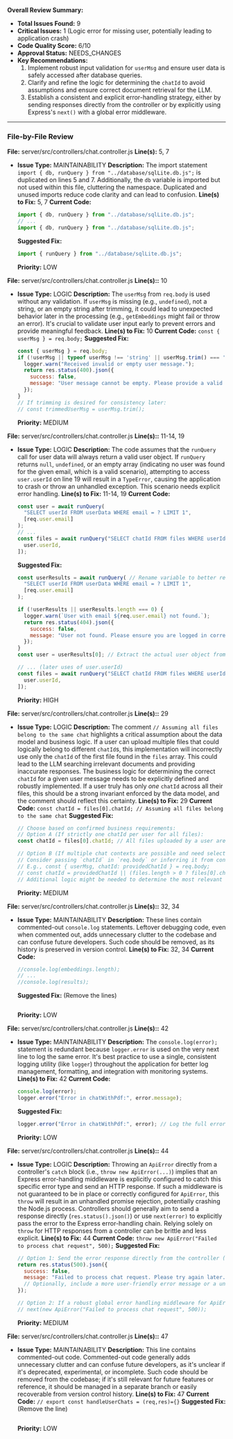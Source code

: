 **Overall Review Summary:**
-   **Total Issues Found:** 9
-   **Critical Issues:** 1 (Logic error for missing user, potentially leading to application crash)
-   **Code Quality Score:** 6/10
-   **Approval Status:** NEEDS_CHANGES
-   **Key Recommendations:**
    1.  Implement robust input validation for `userMsg` and ensure user data is safely accessed after database queries.
    2.  Clarify and refine the logic for determining the `chatId` to avoid assumptions and ensure correct document retrieval for the LLM.
    3.  Establish a consistent and explicit error-handling strategy, either by sending responses directly from the controller or by explicitly using Express's `next()` with a global error middleware.

---

### File-by-File Review

**File:** server/src/controllers/chat.controller.js
**Line(s):** 5, 7
-   **Issue Type:** MAINTAINABILITY
    **Description:** The import statement `import { db, runQuery } from "../database/sqlLite.db.js";` is duplicated on lines 5 and 7. Additionally, the `db` variable is imported but not used within this file, cluttering the namespace. Duplicated and unused imports reduce code clarity and can lead to confusion.
    **Line(s) to Fix:** 5, 7
    **Current Code:**
    ```javascript
    import { db, runQuery } from "../database/sqlLite.db.js";
    // ...
    import { db, runQuery } from "../database/sqlLite.db.js";
    ```
    **Suggested Fix:**
    ```javascript
    import { runQuery } from "../database/sqlLite.db.js";
    ```
    **Priority:** LOW

**File:** server/src/controllers/chat.controller.js
**Line(s)::** 10
-   **Issue Type:** LOGIC
    **Description:** The `userMsg` from `req.body` is used without any validation. If `userMsg` is missing (e.g., `undefined`), not a string, or an empty string after trimming, it could lead to unexpected behavior later in the processing (e.g., `getEmbeddings` might fail or throw an error). It's crucial to validate user input early to prevent errors and provide meaningful feedback.
    **Line(s) to Fix:** 10
    **Current Code:** `const { userMsg } = req.body;`
    **Suggested Fix:**
    ```javascript
    const { userMsg } = req.body;
    if (!userMsg || typeof userMsg !== 'string' || userMsg.trim() === '') {
      logger.warn("Received invalid or empty user message.");
      return res.status(400).json({
        success: false,
        message: "User message cannot be empty. Please provide a valid message.",
      });
    }
    // If trimming is desired for consistency later:
    // const trimmedUserMsg = userMsg.trim();
    ```
    **Priority:** MEDIUM

**File:** server/src/controllers/chat.controller.js
**Line(s)::** 11-14, 19
-   **Issue Type:** LOGIC
    **Description:** The code assumes that the `runQuery` call for user data will always return a valid user object. If `runQuery` returns `null`, `undefined`, or an empty array (indicating no user was found for the given email, which is a valid scenario), attempting to access `user.userId` on line 19 will result in a `TypeError`, causing the application to crash or throw an unhandled exception. This scenario needs explicit error handling.
    **Line(s) to Fix:** 11-14, 19
    **Current Code:**
    ```javascript
    const user = await runQuery(
      "SELECT userId FROM userData WHERE email = ? LIMIT 1",
      [req.user.email]
    );
    // ...
    const files = await runQuery("SELECT chatId FROM files WHERE userId = ?", [
      user.userId,
    ]);
    ```
    **Suggested Fix:**
    ```javascript
    const userResults = await runQuery( // Rename variable to better reflect it's an array of results
      "SELECT userId FROM userData WHERE email = ? LIMIT 1",
      [req.user.email]
    );

    if (!userResults || userResults.length === 0) {
      logger.warn(`User with email ${req.user.email} not found.`);
      return res.status(404).json({
        success: false,
        message: "User not found. Please ensure you are logged in correctly.",
      });
    }
    const user = userResults[0]; // Extract the actual user object from the results array

    // ... (later uses of user.userId)
    const files = await runQuery("SELECT chatId FROM files WHERE userId = ?", [
      user.userId,
    ]);
    ```
    **Priority:** HIGH

**File:** server/src/controllers/chat.controller.js
**Line(s)::** 29
-   **Issue Type:** LOGIC
    **Description:** The comment `// Assuming all files belong to the same chat` highlights a critical assumption about the data model and business logic. If a user can upload multiple files that could logically belong to different `chatId`s, this implementation will incorrectly use only the `chatId` of the first file found in the `files` array. This could lead to the LLM searching irrelevant documents and providing inaccurate responses. The business logic for determining the correct `chatId` for a given user message needs to be explicitly defined and robustly implemented. If a user truly has only *one* `chatId` across all their files, this should be a strong invariant enforced by the data model, and the comment should reflect this certainty.
    **Line(s) to Fix:** 29
    **Current Code:** `const chatId = files[0].chatId; // Assuming all files belong to the same chat`
    **Suggested Fix:**
    ```javascript
    // Choose based on confirmed business requirements:
    // Option A (If strictly one chatId per user for all files):
    const chatId = files[0].chatId; // All files uploaded by a user are associated with a single, unified chat ID.

    // Option B (If multiple chat contexts are possible and need selection):
    // Consider passing `chatId` in `req.body` or inferring it from context.
    // E.g., const { userMsg, chatId: providedChatId } = req.body;
    // const chatId = providedChatId || (files.length > 0 ? files[0].chatId : null); // Fallback or explicit choice
    // Additional logic might be needed to determine the most relevant `chatId` if multiple exist and none is provided.
    ```
    **Priority:** MEDIUM

**File:** server/src/controllers/chat.controller.js
**Line(s)::** 32, 34
-   **Issue Type:** MAINTAINABILITY
    **Description:** These lines contain commented-out `console.log` statements. Leftover debugging code, even when commented out, adds unnecessary clutter to the codebase and can confuse future developers. Such code should be removed, as its history is preserved in version control.
    **Line(s) to Fix:** 32, 34
    **Current Code:**
    ```javascript
    //console.log(embeddings.length);
    // ...
    //console.log(results);
    ```
    **Suggested Fix:** (Remove the lines)
    ```javascript

    ```
    **Priority:** LOW

**File:** server/src/controllers/chat.controller.js
**Line(s)::** 42
-   **Issue Type:** MAINTAINABILITY
    **Description:** The `console.log(error);` statement is redundant because `logger.error` is used on the very next line to log the same error. It's best practice to use a single, consistent logging utility (like `logger`) throughout the application for better log management, formatting, and integration with monitoring systems.
    **Line(s) to Fix:** 42
    **Current Code:**
    ```javascript
    console.log(error);
    logger.error("Error in chatWithPdf:", error.message);
    ```
    **Suggested Fix:**
    ```javascript
    logger.error("Error in chatWithPdf:", error); // Log the full error object for better debugging context
    ```
    **Priority:** LOW

**File:** server/src/controllers/chat.controller.js
**Line(s)::** 44
-   **Issue Type:** LOGIC
    **Description:** Throwing an `ApiError` directly from a controller's `catch` block (i.e., `throw new ApiError(...)`) implies that an Express error-handling middleware is explicitly configured to catch this specific error type and send an HTTP response. If such a middleware is not guaranteed to be in place or correctly configured for `ApiError`, this `throw` will result in an unhandled promise rejection, potentially crashing the Node.js process. Controllers should generally aim to send a response directly (`res.status().json()`) or use `next(error)` to explicitly pass the error to the Express error-handling chain. Relying solely on `throw` for HTTP responses from a controller can be brittle and less explicit.
    **Line(s) to Fix:** 44
    **Current Code:** `throw new ApiError("Failed to process chat request", 500);`
    **Suggested Fix:**
    ```javascript
    // Option 1: Send the error response directly from the controller (recommended for clarity unless global middleware is strictly enforced)
    return res.status(500).json({
      success: false,
      message: "Failed to process chat request. Please try again later.",
      // Optionally, include a more user-friendly error message or a unique error code
    });

    // Option 2: If a robust global error handling middleware for ApiError is definitively in place, use next()
    // next(new ApiError("Failed to process chat request", 500));
    ```
    **Priority:** MEDIUM

**File:** server/src/controllers/chat.controller.js
**Line(s)::** 47
-   **Issue Type:** MAINTAINABILITY
    **Description:** This line contains commented-out code. Commented-out code generally adds unnecessary clutter and can confuse future developers, as it's unclear if it's deprecated, experimental, or incomplete. Such code should be removed from the codebase; if it's still relevant for future features or reference, it should be managed in a separate branch or easily recoverable from version control history.
    **Line(s) to Fix:** 47
    **Current Code:** `// export const handleUserChats = (req,res)={}`
    **Suggested Fix:** (Remove the line)
    ```javascript

    ```
    **Priority:** LOW